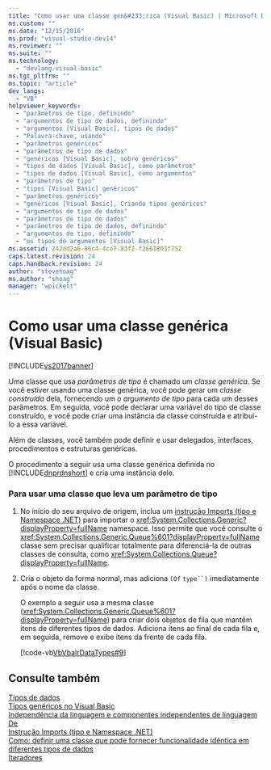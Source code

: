 ```yaml
---
title: "Como usar uma classe gen&#233;rica (Visual Basic) | Microsoft Docs"
ms.custom: ""
ms.date: "12/15/2016"
ms.prod: "visual-studio-dev14"
ms.reviewer: ""
ms.suite: ""
ms.technology: 
  - "devlang-visual-basic"
ms.tgt_pltfrm: ""
ms.topic: "article"
dev_langs: 
  - "VB"
helpviewer_keywords: 
  - "parâmetros de tipo, definindo"
  - "argumentos de tipo de dados, definindo"
  - "argumentos [Visual Basic], tipos de dados"
  - "Palavra-chave, usando"
  - "parâmetros genéricos"
  - "parâmetros de tipo de dados"
  - "genéricos [Visual Basic], sobre genéricos"
  - "tipos de dados [Visual Basic], como parâmetros"
  - "tipos de dados [Visual Basic], como argumentos"
  - "parâmetros de tipo"
  - "tipos [Visual Basic] genéricos"
  - "parâmetros genéricos"
  - "genéricos [Visual Basic], Criando tipos genéricos"
  - "argumentos de tipo de dados"
  - "parâmetros de tipo de dados"
  - "parâmetros de tipo de dados, definindo"
  - "argumentos de tipo, definindo"
  - "os tipos de argumentos [Visual Basic]"
ms.assetid: 242dd2a6-86c4-4ce7-83f2-f2661803f752
caps.latest.revision: 24
caps.handback.revision: 24
author: "stevehoag"
ms.author: "shoag"
manager: "wpickett"
---
```

# Como usar uma classe gen&#233;rica (Visual Basic)
[!INCLUDE[vs2017banner](../../../../csharp/includes/vs2017banner.md)]

Uma classe que usa *parâmetros de tipo* é chamado um *classe genérica*. Se você estiver usando uma classe genérica, você pode gerar um *classe construída* dela, fornecendo um *o argumento de tipo* para cada um desses parâmetros. Em seguida, você pode declarar uma variável do tipo de classe construído, e você pode criar uma instância da classe construída e atribuí-lo a essa variável.  
  
 Além de classes, você também pode definir e usar delegados, interfaces, procedimentos e estruturas genéricas.  
  
 O procedimento a seguir usa uma classe genérica definida no [!INCLUDE[dnprdnshort](../../../../csharp/getting-started/includes/dnprdnshort_md.md)] e cria uma instância dele.  
  
### <a name="to-use-a-class-that-takes-a-type-parameter"></a>Para usar uma classe que leva um parâmetro de tipo  
  
1.  No início do seu arquivo de origem, inclua um [instrução Imports (tipo e Namespace .NET)](../../../../visual-basic/language-reference/statements/imports-statement-net-namespace-and-type.md) para importar o <xref:System.Collections.Generic?displayProperty=fullName> namespace. Isso permite que você consulte o <xref:System.Collections.Generic.Queue%601?displayProperty=fullName> classe sem precisar qualificar totalmente para diferenciá-la de outras classes de consulta, como <xref:System.Collections.Queue?displayProperty=fullName>.  
  
2.  Cria o objeto da forma normal, mas adiciona `(Of` `type``)` imediatamente após o nome da classe.  
  
     O exemplo a seguir usa a mesma classe (<xref:System.Collections.Generic.Queue%601?displayProperty=fullName>) para criar dois objetos de fila que mantêm itens de diferentes tipos de dados. Adiciona itens ao final de cada fila e, em seguida, remove e exibe itens da frente de cada fila.  
  
     [!code-vb[VbVbalrDataTypes#9](../../../../visual-basic/programming-guide/language-features/data-types/codesnippet/VisualBasic/how-to-use-a-generic-class_1.vb)]  
  
## <a name="see-also"></a>Consulte também  
 [Tipos de dados](../../../../visual-basic/programming-guide/language-features/data-types/index.md)   
 [Tipos genéricos no Visual Basic](../../../../visual-basic/programming-guide/language-features/data-types/generic-types.md)   
 [Independência da linguagem e componentes independentes de linguagem](../Topic/Language%20Independence%20and%20Language-Independent%20Components.md)   
 [De](../../../../visual-basic/language-reference/statements/of-clause.md)   
 [Instrução Imports (tipo e Namespace .NET)](../../../../visual-basic/language-reference/statements/imports-statement-net-namespace-and-type.md)   
 [Como: definir uma classe que pode fornecer funcionalidade idêntica em diferentes tipos de dados](../Topic/How%20to:%20Define%20a%20Class%20That%20Can%20Provide%20Identical%20Functionality%20on%20Different%20Data%20Types%20\(Visual%20Basic\).md)   
 [Iteradores](../Topic/Iterators%20\(C%23%20and%20Visual%20Basic\).md)